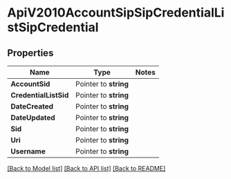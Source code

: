 # ApiV2010AccountSipSipCredentialListSipCredential

## Properties
Name | Type | Notes
------------ | ------------- | -------------
**AccountSid** | Pointer to **string** | 
**CredentialListSid** | Pointer to **string** | 
**DateCreated** | Pointer to **string** | 
**DateUpdated** | Pointer to **string** | 
**Sid** | Pointer to **string** | 
**Uri** | Pointer to **string** | 
**Username** | Pointer to **string** | 

[[Back to Model list]](../README.md#documentation-for-models) [[Back to API list]](../README.md#documentation-for-api-endpoints) [[Back to README]](../README.md)


